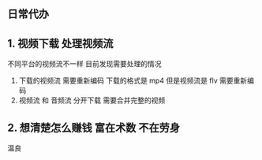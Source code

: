 ## 日常代办 

## 1. 视频下载 处理视频流 

不同平台的视频流不一样  目前发现需要处理的情况

1. 下载的视频流 需要重新编码  下载的格式是 mp4  但是视频流是 flv  需要重新编码
2. 视频流 和 音频流 分开下载 需要合并完整的视频

## 2. 想清楚怎么赚钱  富在术数 不在劳身 

温良
